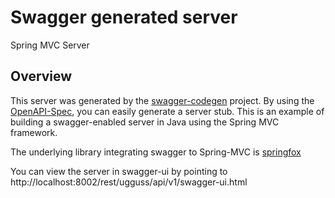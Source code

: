 # Swagger generated server

Spring MVC Server


## Overview
This server was generated by the [swagger-codegen](https://github.com/swagger-api/swagger-codegen) project.  By using the [OpenAPI-Spec](https://github.com/swagger-api/swagger-core), you can easily generate a server stub.  This is an example of building a swagger-enabled server in Java using the Spring MVC framework.

The underlying library integrating swagger to Spring-MVC is [springfox](https://github.com/springfox/springfox)

You can view the server in swagger-ui by pointing to
http://localhost:8002/rest/ugguss/api/v1/swagger-ui.html
